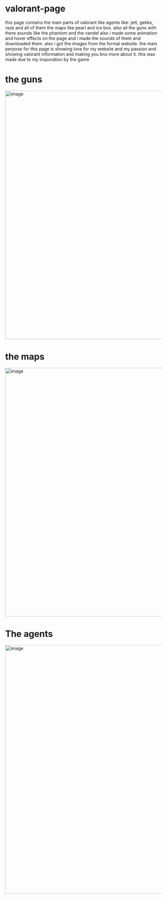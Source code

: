 # valorant-page
this page contains the main parts of valorant like agents like: jett, gekko, raze and all of them the maps like pearl and ice box. also all the guns with there sounds like the phantom and the vandel also i made some animation and hover effects on the page and i made the sounds of them and downloaded them. also i got the images from the formal website. the main perpose for this page is showing love for my website and my passion and showing valorant information and making you kno more about it. this was made due to my insporation by the game
# the guns
<img width="1800" height="800" alt="image" src="https://github.com/user-attachments/assets/79757583-4e84-4261-a680-d28b2fe5eccc" />

# the maps
<img width="1800" height="800" alt="image" src="https://github.com/user-attachments/assets/052920c8-a5b5-485e-acb8-a34f614d31b2" />

# The agents
<img width="1800" height="800" alt="image" src="https://github.com/user-attachments/assets/34780e8d-8d7b-4358-bc0e-b1b64456963b" />
